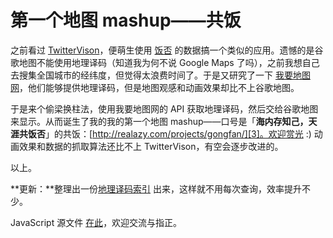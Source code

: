 # 第一个地图 mashup——共饭

之前看过 [TwitterVison][0]，便萌生使用 [饭否][1] 的数据搞一个类似的应用。遗憾的是谷歌地图不能使用地理译码（知道我为何不说 Google Maps 了吗），之前我想自己去搜集全国城市的经纬度，但觉得太浪费时间了。于是又研究了一下 [我要地图网][2]，他们能够提供地理译码，但是地图观感和动画效果却比不上谷歌地图。

于是来个偷梁换柱法，使用我要地图网的 API 获取地理译码，然后交给谷歌地图来显示。从而诞生了我的我的第一个地图 mashup——口号是「**海内存知己，天涯共饭否**」的共饭：[http://realazy.com/projects/gongfan/][3]。欢迎赏光 :) 动画效果和数据的抓取算法还比不上 TwitterVison，有空会逐步改进的。

以上。

**更新：**整理出一份[地理译码索引][4] 出来，这样就不用每次查询，效率提升不少。

JavaScript 源文件 [在此][5]，欢迎交流与指正。

[0]: http://twittervision.com
[1]: http://fanfou.com
[2]: http://51ditu.com/
[3]: http://realazy.com/projects/gongfan/
[4]: http://realazy.com/projects/gongfan/js/geocode.js
[5]: http://realazy.com/projects/gongfan/js/gongfan.js
